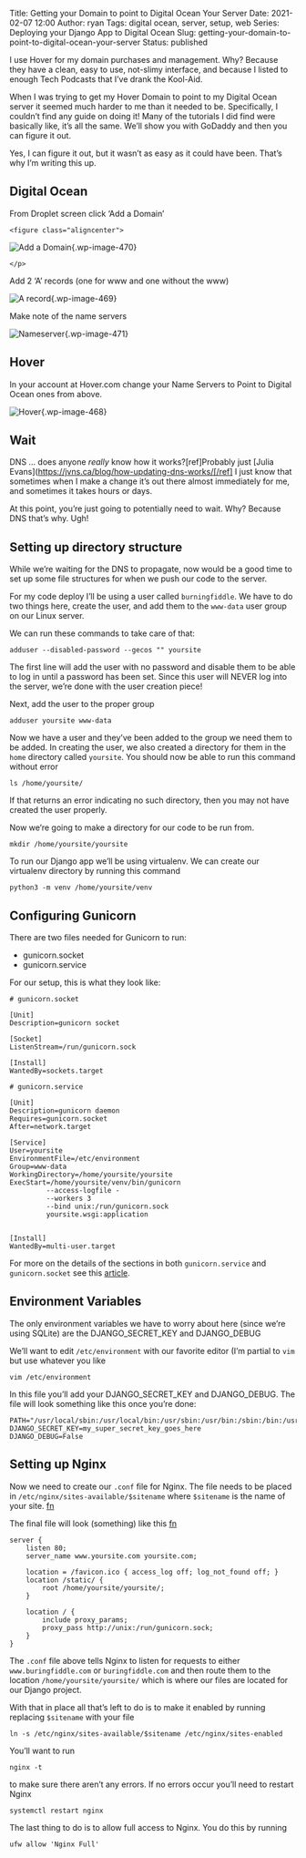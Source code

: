 Title: Getting your Domain to point to Digital Ocean Your Server
Date: 2021-02-07 12:00
Author: ryan
Tags: digital ocean, server, setup, web
Series: Deploying your Django App to Digital Ocean
Slug: getting-your-domain-to-point-to-digital-ocean-your-server
Status: published

I use Hover for my domain purchases and management. Why? Because they have a clean, easy to use, not-slimy interface, and because I listed to enough Tech Podcasts that I’ve drank the Kool-Aid.

When I was trying to get my Hover Domain to point to my Digital Ocean server it seemed much harder to me than it needed to be. Specifically, I couldn’t find any guide on doing it! Many of the tutorials I did find were basically like, it’s all the same. We’ll show you with GoDaddy and then you can figure it out.

Yes, I can figure it out, but it wasn’t as easy as it could have been. That’s why I’m writing this up.

## Digital Ocean

From Droplet screen click ‘Add a Domain’

```{=html}
<figure class="aligncenter">
```
![Add a Domain](/images/uploads/2021/02/DraggedImage.png){.wp-image-470}

```{=html}
</p>
```
Add 2 ‘A’ records (one for www and one without the www)

![A record](/images/uploads/2021/02/DraggedImage-1.png){.wp-image-469}

Make note of the name servers

![Nameserver](/images/uploads/2021/02/DraggedImage-2.png){.wp-image-471}

## Hover

In your account at Hover.com change your Name Servers to Point to Digital Ocean ones from above.

![Hover](/images/uploads/2021/02/DraggedImage-3.png){.wp-image-468}

## Wait

DNS … does anyone *really* know how it works?[ref]Probably just [Julia Evans](https://jvns.ca/blog/how-updating-dns-works/[/ref] I just know that sometimes when I make a change it’s out there almost immediately for me, and sometimes it takes hours or days.

At this point, you’re just going to potentially need to wait. Why? Because DNS that’s why. Ugh!

## Setting up directory structure

While we’re waiting for the DNS to propagate, now would be a good time to set up some file structures for when we push our code to the server.

For my code deploy I’ll be using a user called `burningfiddle`. We have to do two things here, create the user, and add them to the `www-data` user group on our Linux server.

We can run these commands to take care of that:

```
adduser --disabled-password --gecos "" yoursite
```

The first line will add the user with no password and disable them to be able to log in until a password has been set. Since this user will NEVER log into the server, we’re done with the user creation piece!

Next, add the user to the proper group

```
adduser yoursite www-data
```

Now we have a user and they’ve been added to the group we need them to be added. In creating the user, we also created a directory for them in the `home` directory called `yoursite`. You should now be able to run this command without error

```
ls /home/yoursite/
```

If that returns an error indicating no such directory, then you may not have created the user properly.

Now we’re going to make a directory for our code to be run from.

```
mkdir /home/yoursite/yoursite
```

To run our Django app we’ll be using virtualenv. We can create our virtualenv directory by running this command

```
python3 -m venv /home/yoursite/venv
```

## Configuring Gunicorn

There are two files needed for Gunicorn to run:

-   gunicorn.socket
-   gunicorn.service  

For our setup, this is what they look like:

```
# gunicorn.socket

[Unit]
Description=gunicorn socket

[Socket]
ListenStream=/run/gunicorn.sock

[Install]
WantedBy=sockets.target
```

```
# gunicorn.service

[Unit]
Description=gunicorn daemon
Requires=gunicorn.socket
After=network.target

[Service]
User=yoursite
EnvironmentFile=/etc/environment
Group=www-data
WorkingDirectory=/home/yoursite/yoursite
ExecStart=/home/yoursite/venv/bin/gunicorn   
         --access-logfile -   
         --workers 3   
         --bind unix:/run/gunicorn.sock   
         yoursite.wsgi:application


[Install]
WantedBy=multi-user.target
```

For more on the details of the sections in both `gunicorn.service` and `gunicorn.socket` see this [article](https://www.digitalocean.com/community/tutorials/understanding-systemd-units-and-unit-files "Understanding systemd units and unit files").

## Environment Variables

The only environment variables we have to worry about here (since we’re using SQLite) are the DJANGO_SECRET_KEY and DJANGO_DEBUG

We’ll want to edit `/etc/environment` with our favorite editor (I’m partial to `vim` but use whatever you like

```
vim /etc/environment
```

In this file you’ll add your DJANGO_SECRET_KEY and DJANGO_DEBUG. The file will look something like this once you’re done:

```
PATH="/usr/local/sbin:/usr/local/bin:/usr/sbin:/usr/bin:/sbin:/bin:/usr/games:/usr/local/games"
DJANGO_SECRET_KEY=my_super_secret_key_goes_here
DJANGO_DEBUG=False
```

## Setting up Nginx

Now we need to create our `.conf` file for Nginx. The file needs to be placed in `/etc/nginx/sites-available/$sitename` where `$sitename` is the name of your site. [fn](# "In my case I'm leaving off the tld but you could just as easily name it with the tld")

The final file will look (something) like this [fn](# "Note that my site is called yoursite in this example")

```
server {
    listen 80;
    server_name www.yoursite.com yoursite.com;

    location = /favicon.ico { access_log off; log_not_found off; }
    location /static/ {
        root /home/yoursite/yoursite/;
    }

    location / {
        include proxy_params;
        proxy_pass http://unix:/run/gunicorn.sock;
    }
}
```

The `.conf` file above tells Nginx to listen for requests to either `www.buringfiddle.com` or `buringfiddle.com` and then route them to the location `/home/yoursite/yoursite/` which is where our files are located for our Django project.

With that in place all that’s left to do is to make it enabled by running replacing `$sitename` with your file

```
ln -s /etc/nginx/sites-available/$sitename /etc/nginx/sites-enabled
```

You’ll want to run

```
nginx -t
```

to make sure there aren’t any errors. If no errors occur you’ll need to restart Nginx

```
systemctl restart nginx
```

The last thing to do is to allow full access to Nginx. You do this by running

```
ufw allow 'Nginx Full'
```
